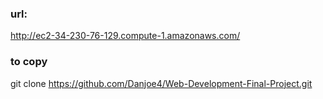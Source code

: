 ### url:
http://ec2-34-230-76-129.compute-1.amazonaws.com/

### to copy
git clone https://github.com/Danjoe4/Web-Development-Final-Project.git